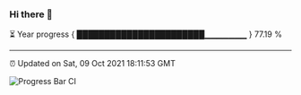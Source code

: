 ### Hi there 👋

⏳ Year progress { ███████████████████████▁▁▁▁▁▁▁ } 77.19 %

---

⏰ Updated on Sat, 09 Oct 2021 18:11:53 GMT

![Progress Bar CI](https://github.com/liununu/liununu/workflows/Progress%20Bar%20CI/badge.svg)

